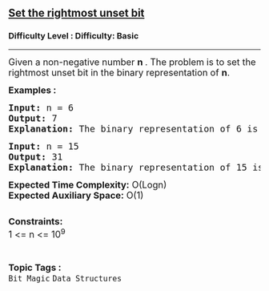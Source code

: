 <h2><a href="https://www.geeksforgeeks.org/problems/set-the-rightmost-unset-bit4436/1?page=1&category=Bit%20Magic&difficulty=Basic&sortBy=submissions">Set the rightmost unset bit</a></h2><h3>Difficulty Level : Difficulty: Basic</h3><hr><div class="problems_problem_content__Xm_eO"><p><span style="font-size: 18px;">Given a non-negative number <strong>n </strong>. The problem is to set the rightmost unset bit in the binary representation of <strong>n</strong>.</span></p>
<p><strong><span style="font-size: 18px;">Examples :</span></strong></p>
<pre><span style="font-size: 18px;"><strong>Input: </strong>n = 6</span>
<span style="font-size: 18px;"><strong>Output: </strong>7</span>
<span style="font-size: 18px;"><strong>Explanation: </strong>The binary representation of 6 is 110. After setting right most bit it becomes 111 which is 7.</span></pre>
<pre><span style="font-size: 18px;"><strong>Input: </strong>n = 15</span>
<span style="font-size: 18px;"><strong>Output: </strong>31</span>
<span style="font-size: 18px;"><strong>Explanation: </strong>The binary representation of 15 is 01111. After setting right most bit it becomes 11111 which is 31.</span></pre>
<p><span style="font-size: 18px;"><strong>Expected Time Complexity:</strong> O(Logn)<br><strong>Expected Auxiliary Space:</strong>&nbsp;O(1)</span></p>
<p><br><span style="font-size: 18px;"><strong>Constraints:</strong><br>1 &lt;= n &lt;= 10<sup>9</sup></span></p></div><br><p><span style=font-size:18px><strong>Topic Tags : </strong><br><code>Bit Magic</code>&nbsp;<code>Data Structures</code>&nbsp;